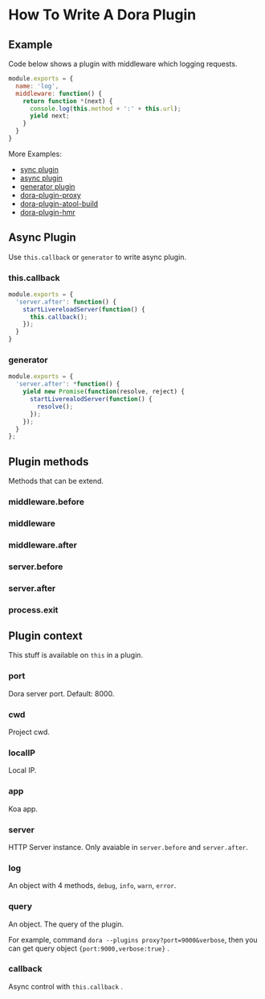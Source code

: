 # How To Write A Dora Plugin

## Example

Code below shows a plugin with middleware which logging requests.

```javascript
module.exports = {
  name: 'log',
  middleware: function() {
    return function *(next) {
      console.log(this.method + ':' + this.url);
      yield next;
    }
  }
}
```

More Examples:

- [sync plugin](../test/fixtures/plugin-run/plugin-sync.js)
- [async plugin](../test/fixtures/plugin-run/plugin-async.js)
- [generator plugin](../test/fixtures/plugin-run/plugin-generator.js)
- [dora-plugin-proxy](https://github.com/dora-js/dora-plugin-proxy/blob/master/src/index.js)
- [dora-plugin-atool-build](https://github.com/dora-js/dora-plugin-atool-build/blob/master/src/index.js)
- [dora-plugin-hmr](https://github.com/dora-js/dora-plugin-hmr/blob/master/src/index.js)

## Async Plugin

Use `this.callback` or `generator` to write async plugin.

### this.callback

```javascript
module.exports = {
  'server.after': function() {
    startLivereloadServer(function() {
      this.callback();
    });
  }
}
```

### generator

```javascript
module.exports = {
  'server.after': *function() {
    yield new Promise(function(resolve, reject) {
      startLiverealodServer(function() {
        resolve();
      });
    });
  }
};
```

## Plugin methods

Methods that can be extend.

### middleware.before
### middleware
### middleware.after
### server.before
### server.after
### process.exit

## Plugin context

This stuff is available on `this` in a plugin.

### port

Dora server port. Default: 8000.

### cwd

Project cwd.

### localIP

Local IP.

### app

Koa app.

### server

HTTP Server instance. Only avaiable in `server.before` and `server.after`.

### log

An object with 4 methods, `debug`, `info`, `warn`, `error`.

### query

An object. The query of the plugin.

For example, command `dora --plugins proxy?port=9000&verbose`, then you can get query object `{port:9000,verbose:true}` .

### callback

Async control with `this.callback` .
